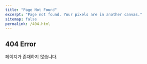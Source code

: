 ```yaml
---
title: "Page Not Found"
excerpt: "Page not found. Your pixels are in another canvas."
sitemap: false
permalink: /404.html
---
```


404 Error
---
 페이지가 존재하지 않습니다.

<script>
  var GOOG_FIXURL_LANG = 'en';
  var GOOG_FIXURL_SITE = '{{ site.url }}'
</script>
<script src="https://linkhelp.clients.google.com/tbproxy/lh/wm/fixurl.js">
</script>
